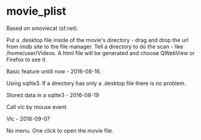 # movie_plist
Based on smoviecat (sf.net).

Put a .desktop file inside of the movie's directory - drag and drop the url from imdb site to the file manager.
Tell a directory to do the scan - like /home/user/Videos.
A html file will be generated and choose QWebView or Firefox to see it.

Basic feature untill now - 2016-08-16.

Using sqlite3.
If a directory has only a .desktop file there is no problem.

Stored data in a sqlite3 - 2016-08-19


Call vlc by mouse event

Vlc - 2016-09-07

No menu. One click to open the movie file.

